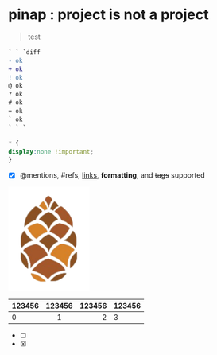 # pinap : project is not a project
> test
```diff
` ` `diff
- ok
+ ok
! ok
@ ok
? ok
# ok
= ok
` ok
` ` `
```
```css
* {
display:none !important;
}
```
- [x] @mentions, #refs, [links](), **formatting**, and <del>tags</del> supported

![pinap logo](pinap.png)

|123456 | 123456 | 123456 | 123456 |
:-|:-:|-:|-|
| 0 | 1 | 2 | 3 |

- [ ] 
- [x] 